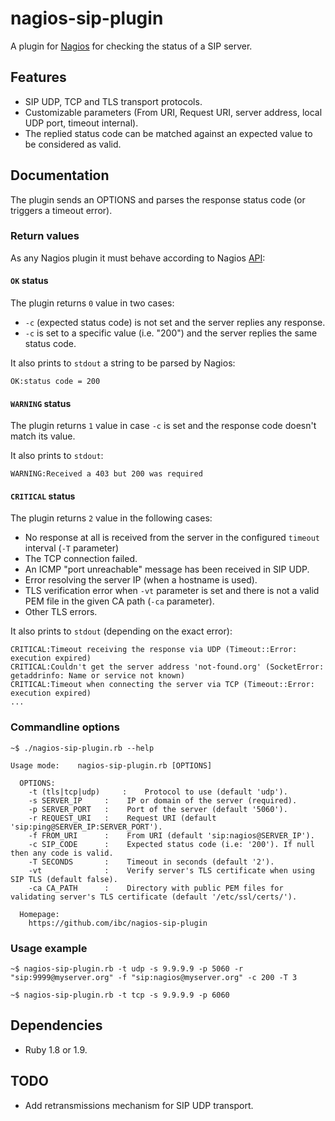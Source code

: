 nagios-sip-plugin
=================

A plugin for [Nagios](http://www.nagios.org/) for checking the status of a SIP server.


## Features

* SIP UDP, TCP and TLS transport protocols.
* Customizable parameters (From URI, Request URI, server address, local UDP port, timeout internal).
* The replied status code can be matched against an expected value to be considered as valid.


## Documentation

The plugin sends an OPTIONS and parses the response status code (or triggers a timeout error).


### Return values

As any Nagios plugin it must behave according to Nagios [API](http://nagios.sourceforge.net/docs/3_0/pluginapi.html):


#### `OK` status

The plugin returns `0` value in two cases:

* `-c` (expected status code) is not set and the server replies any response.
* `-c` is set to a specific value (i.e. "200") and the server replies the same status code.

It also prints to `stdout` a string to be parsed by Nagios:
```
OK:status code = 200
```


#### `WARNING` status

The plugin returns `1` value in case `-c` is set and the response code doesn't match its value.

It also prints to `stdout`:
```
WARNING:Received a 403 but 200 was required
```


#### `CRITICAL` status

The plugin returns `2` value in the following cases:

* No response at all is received from the server in the configured `timeout` interval (`-T` parameter)
* The TCP connection failed.
* An ICMP "port unreachable" message has been received in SIP UDP.
* Error resolving the server IP (when a hostname is used).
* TLS verification error when `-vt` parameter is set and there is not a valid PEM file in the given CA path (`-ca` parameter).
* Other TLS errors.

It also prints to `stdout` (depending on the exact error):
```
CRITICAL:Timeout receiving the response via UDP (Timeout::Error: execution expired)
CRITICAL:Couldn't get the server address 'not-found.org' (SocketError: getaddrinfo: Name or service not known)
CRITICAL:Timeout when connecting the server via TCP (Timeout::Error: execution expired)
...
```


### Commandline options

```
~$ ./nagios-sip-plugin.rb --help

Usage mode:    nagios-sip-plugin.rb [OPTIONS]

  OPTIONS:
    -t (tls|tcp|udp)     :    Protocol to use (default 'udp').
    -s SERVER_IP     :    IP or domain of the server (required).
    -p SERVER_PORT   :    Port of the server (default '5060').
    -r REQUEST_URI   :    Request URI (default 'sip:ping@SERVER_IP:SERVER_PORT').
    -f FROM_URI      :    From URI (default 'sip:nagios@SERVER_IP').
    -c SIP_CODE      :    Expected status code (i.e: '200'). If null then any code is valid.
    -T SECONDS       :    Timeout in seconds (default '2').
    -vt              :    Verify server's TLS certificate when using SIP TLS (default false).
    -ca CA_PATH      :    Directory with public PEM files for validating server's TLS certificate (default '/etc/ssl/certs/').

  Homepage:
    https://github.com/ibc/nagios-sip-plugin
```


### Usage example

```
~$ nagios-sip-plugin.rb -t udp -s 9.9.9.9 -p 5060 -r "sip:9999@myserver.org" -f "sip:nagios@myserver.org" -c 200 -T 3
```
```
~$ nagios-sip-plugin.rb -t tcp -s 9.9.9.9 -p 6060
```

## Dependencies

* Ruby 1.8 or 1.9.


## TODO

* Add retransmissions mechanism for SIP UDP transport.
